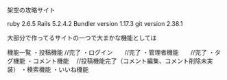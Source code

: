 架空の攻略サイト


ruby 2.6.5
Rails 5.2.4.2
Bundler version 1.17.3
git version 2.38.1

大部分で作ってるサイトの一つで大まかな機能としては

機能一覧
・投稿機能     //完了
・ログイン　　//完了
・管理者機能　　//完了
・タグ機能
・コメント機能　 //投稿機能完了（コメント編集、コメント削除未実装）
・検索機能
・いいね機能


